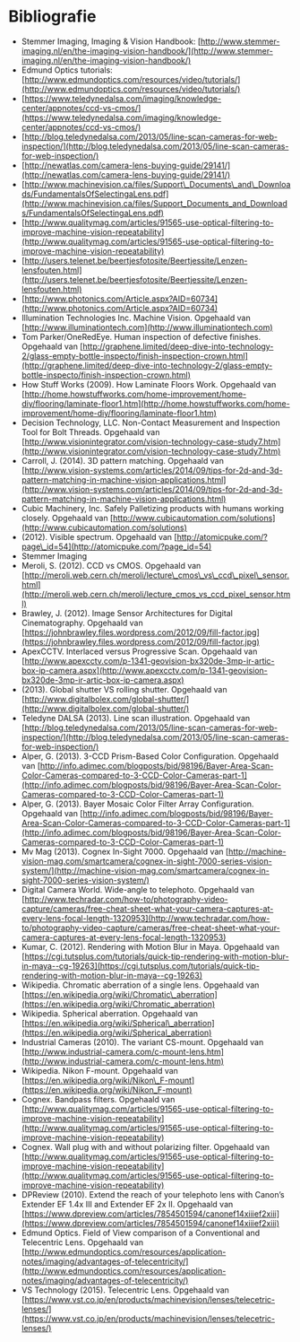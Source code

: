# Bibliografie

* Stemmer Imaging, Imaging & Vision Handbook: [http://www.stemmer-imaging.nl/en/the-imaging-vision-handbook/](http://www.stemmer-imaging.nl/en/the-imaging-vision-handbook/)
* Edmund Optics tutorials: [http://www.edmundoptics.com/resources/video/tutorials/](http://www.edmundoptics.com/resources/video/tutorials/)
* [https://www.teledynedalsa.com/imaging/knowledge-center/appnotes/ccd-vs-cmos/](https://www.teledynedalsa.com/imaging/knowledge-center/appnotes/ccd-vs-cmos/)
* [http://blog.teledynedalsa.com/2013/05/line-scan-cameras-for-web-inspection/](http://blog.teledynedalsa.com/2013/05/line-scan-cameras-for-web-inspection/)
* [http://newatlas.com/camera-lens-buying-guide/29141/](http://newatlas.com/camera-lens-buying-guide/29141/)
* [http://www.machinevision.ca/files/Support\_Documents\_and\_Downloads/FundamentalsOfSelectingaLens.pdf](http://www.machinevision.ca/files/Support_Documents_and_Downloads/FundamentalsOfSelectingaLens.pdf)
* [http://www.qualitymag.com/articles/91565-use-optical-filtering-to-improve-machine-vision-repeatability](http://www.qualitymag.com/articles/91565-use-optical-filtering-to-improve-machine-vision-repeatability)
* [http://users.telenet.be/beertjesfotosite/Beertjessite/Lenzen-lensfouten.html](http://users.telenet.be/beertjesfotosite/Beertjessite/Lenzen-lensfouten.html)
* [http://www.photonics.com/Article.aspx?AID=60734](http://www.photonics.com/Article.aspx?AID=60734)
* Illumination Technologies Inc. Machine Vision. Opgehaald van [http://www.illuminationtech.com](http://www.illuminationtech.com)
* Tom Parker/OneRedEye. Human inspection of defective finishes. Opgehaald van [http://graphene.limited/deep-dive-into-technology-2/glass-empty-bottle-inspecto/finish-inspection-crown.html](http://graphene.limited/deep-dive-into-technology-2/glass-empty-bottle-inspecto/finish-inspection-crown.html)
* How Stuff Works \(2009\). How Laminate Floors Work. Opgehaald van [http://home.howstuffworks.com/home-improvement/home-diy/flooring/laminate-floor1.htm](http://home.howstuffworks.com/home-improvement/home-diy/flooring/laminate-floor1.htm)
* Decision Technology, LLC. Non-Contact Measurement and Inspection Tool for Bolt Threads. Opgehaald van [http://www.visionintegrator.com/vision-technology-case-study7.htm](http://www.visionintegrator.com/vision-technology-case-study7.htm)
* Carroll, J. \(2014\). 3D pattern matching. Opgehaald van [http://www.vision-systems.com/articles/2014/09/tips-for-2d-and-3d-pattern-matching-in-machine-vision-applications.html](http://www.vision-systems.com/articles/2014/09/tips-for-2d-and-3d-pattern-matching-in-machine-vision-applications.html)
* Cubic Machinery, Inc. Safely Palletizing products with humans working closely. Opgehaald van [http://www.cubicautomation.com/solutions](http://www.cubicautomation.com/solutions)
* \(2012\). Visible spectrum. Opgehaald van [http://atomicpuke.com/?page\_id=54](http://atomicpuke.com/?page_id=54)
* Stemmer Imaging
* Meroli, S. \(2012\). CCD vs CMOS. Opgehaald van [http://meroli.web.cern.ch/meroli/lecture\_cmos\_vs\_ccd\_pixel\_sensor.html](http://meroli.web.cern.ch/meroli/lecture_cmos_vs_ccd_pixel_sensor.html)
* Brawley, J. \(2012\). Image Sensor Architectures for Digital Cinematography. Opgehaald van [https://johnbrawley.files.wordpress.com/2012/09/fill-factor.jpg](https://johnbrawley.files.wordpress.com/2012/09/fill-factor.jpg)
* ApexCCTV. Interlaced versus Progressive Scan. Opgehaald van [http://www.apexcctv.com/p-1341-geovision-bx320de-3mp-ir-artic-box-ip-camera.aspx](http://www.apexcctv.com/p-1341-geovision-bx320de-3mp-ir-artic-box-ip-camera.aspx)
* \(2013\). Global shutter VS rolling shutter. Opgehaald van [http://www.digitalbolex.com/global-shutter/](http://www.digitalbolex.com/global-shutter/)
* Teledyne DALSA \(2013\). Line scan illustration. Opgehaald van [http://blog.teledynedalsa.com/2013/05/line-scan-cameras-for-web-inspection/](http://blog.teledynedalsa.com/2013/05/line-scan-cameras-for-web-inspection/)
* Alper, G. \(2013\). 3-CCD Prism-Based Color Configuration. Opgehaald van [http://info.adimec.com/blogposts/bid/98196/Bayer-Area-Scan-Color-Cameras-compared-to-3-CCD-Color-Cameras-part-1](http://info.adimec.com/blogposts/bid/98196/Bayer-Area-Scan-Color-Cameras-compared-to-3-CCD-Color-Cameras-part-1)
* Alper, G. \(2013\). Bayer Mosaic Color Filter Array Configuration. Opgehaald van [http://info.adimec.com/blogposts/bid/98196/Bayer-Area-Scan-Color-Cameras-compared-to-3-CCD-Color-Cameras-part-1](http://info.adimec.com/blogposts/bid/98196/Bayer-Area-Scan-Color-Cameras-compared-to-3-CCD-Color-Cameras-part-1)
* Mv Mag \(2013\). Cognex In-Sight 7000. Opgehaald van [http://machine-vision-mag.com/smartcamera/cognex-in-sight-7000-series-vision-system/](http://machine-vision-mag.com/smartcamera/cognex-in-sight-7000-series-vision-system/)
* Digital Camera World. Wide-angle to telephoto. Opgehaald van [http://www.techradar.com/how-to/photography-video-capture/cameras/free-cheat-sheet-what-your-camera-captures-at-every-lens-focal-length-1320953](http://www.techradar.com/how-to/photography-video-capture/cameras/free-cheat-sheet-what-your-camera-captures-at-every-lens-focal-length-1320953)
* Kumar, C. \(2012\). Rendering with Motion Blur in Maya. Opgehaald van [https://cgi.tutsplus.com/tutorials/quick-tip-rendering-with-motion-blur-in-maya--cg-19263](https://cgi.tutsplus.com/tutorials/quick-tip-rendering-with-motion-blur-in-maya--cg-19263)
* Wikipedia. Chromatic aberration of a single lens. Opgehaald van [https://en.wikipedia.org/wiki/Chromatic\_aberration](https://en.wikipedia.org/wiki/Chromatic_aberration)
* Wikipedia. Spherical aberration. Opgehaald van [https://en.wikipedia.org/wiki/Spherical\_aberration](https://en.wikipedia.org/wiki/Spherical_aberration)
* Industrial Cameras \(2010\). The variant CS-mount. Opgehaald van [http://www.industrial-camera.com/c-mount-lens.htm](http://www.industrial-camera.com/c-mount-lens.htm)
* Wikipedia. Nikon F-mount. Opgehaald van [https://en.wikipedia.org/wiki/Nikon\_F-mount](https://en.wikipedia.org/wiki/Nikon_F-mount)
* Cognex. Bandpass filters. Opgehaald van [http://www.qualitymag.com/articles/91565-use-optical-filtering-to-improve-machine-vision-repeatability](http://www.qualitymag.com/articles/91565-use-optical-filtering-to-improve-machine-vision-repeatability)
* Cognex. Wall plug with and without polarizing filter. Opgehaald van [http://www.qualitymag.com/articles/91565-use-optical-filtering-to-improve-machine-vision-repeatability](http://www.qualitymag.com/articles/91565-use-optical-filtering-to-improve-machine-vision-repeatability)
* DPReview \(2010\). Extend the reach of your telephoto lens with Canon’s Extender EF 1.4x III and Extender EF 2x II. Opgehaald van [https://www.dpreview.com/articles/7854501594/canonef14xiiief2xiii](https://www.dpreview.com/articles/7854501594/canonef14xiiief2xiii)
* Edmund Optics. Field of View comparison of a Conventional and Telecentric Lens. Opgehaald van [http://www.edmundoptics.com/resources/application-notes/imaging/advantages-of-telecentricity/](http://www.edmundoptics.com/resources/application-notes/imaging/advantages-of-telecentricity/)
* VS Technology \(2015\). Telecentric Lens. Opgehaald van [https://www.vst.co.jp/en/products/machinevision/lenses/telecetric-lenses/](https://www.vst.co.jp/en/products/machinevision/lenses/telecetric-lenses/)


